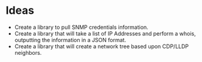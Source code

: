 # Ideas 

* Create a library to pull SNMP credentials information.
* Create a library that will take a list of IP Addresses and perform a whois, outputting the information in a JSON format.
* Create a library that will create a network tree based upon CDP/LLDP neighbors.
